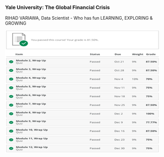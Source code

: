 ###  Yale University: The Global Financial Crisis
RIHAD VARIAWA, Data Scientist - Who has fun LEARNING, EXPLORING & GROWING

<img src="./image_gallery/gfc.png" width="750" height="400"/>

